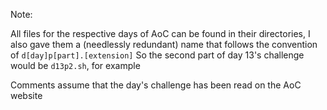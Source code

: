 Note:

  All files for the respective days of AoC can be found in their directories,
  I also gave them a (needlessly redundant) name that follows the convention of `d[day]p[part].[extension]`
  So the second part of day 13's challenge would be `d13p2.sh`, for example
  
Comments assume that the day's challenge has been read on the AoC website

